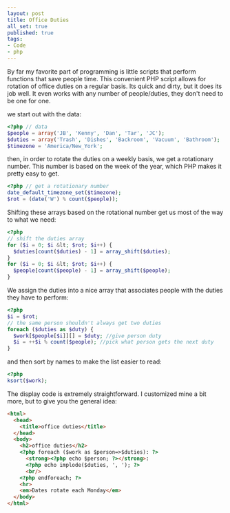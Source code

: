 ```yaml
---
layout: post
title: Office Duties
all_set: true
published: true
tags:
- Code
- php
---
```


By far my favorite part of programming is little scripts that perform functions
that save people time. This convenient PHP script allows for rotation of office
duties on a regular basis. Its quick and dirty, but it does its job well. It
even works with any number of people/duties, they don't need to be one for one.

we start out with the data:

``` php
<?php // data
$people = array('JB', 'Kenny', 'Dan', 'Tar', 'JC');
$duties = array('Trash', 'Dishes', 'Backroom', 'Vacuum', 'Bathroom');
$timezone = 'America/New_York';
```

then, in order to rotate the duties on a weekly basis, we get a rotationary
number. This number is based on the week of the year, which PHP makes it pretty
easy to get.

``` php
<?php // get a rotationary number
date_default_timezone_set($timezone);
$rot = (date('W') % count($people));
```

Shifting these arrays based on the rotational number get us most of the way to what we need:

``` php
<?php
// shift the duties array
for ($i = 0; $i &lt; $rot; $i++) {
  $duties[count($duties) - 1] = array_shift($duties);
}
for ($i = 0; $i &lt; $rot; $i++) {
  $people[count($people) - 1] = array_shift($people);
}
```

We assign the duties into a nice array that associates people with the duties they have to perform:

``` php
<?php
$i = $rot;
// the same person shouldn't always get two duties
foreach ($duties as $duty) {
  $work[$people[$i]][] = $duty; //give person duty
  $i = ++$i % count($people); //pick what person gets the next duty
}
```

and then sort by names to make the list easier to read:

``` php
<?php
ksort($work);
```

The display code is extremely straightforward. I customized mine a bit more, but to give you the general idea:

``` html
<html>
  <head>
    <title>office duties</title>
  </head>
  <body>
    <h2>office duties</h2>
    <?php foreach ($work as $person=>$duties): ?>
      <strong><?php echo $person; ?></strong>:
      <?php echo implode($duties, ', '); ?>
      <br/>
    <?php endforeach; ?>
    <hr>
    <em>Dates rotate each Monday</em>
  </body>
</html>
```
